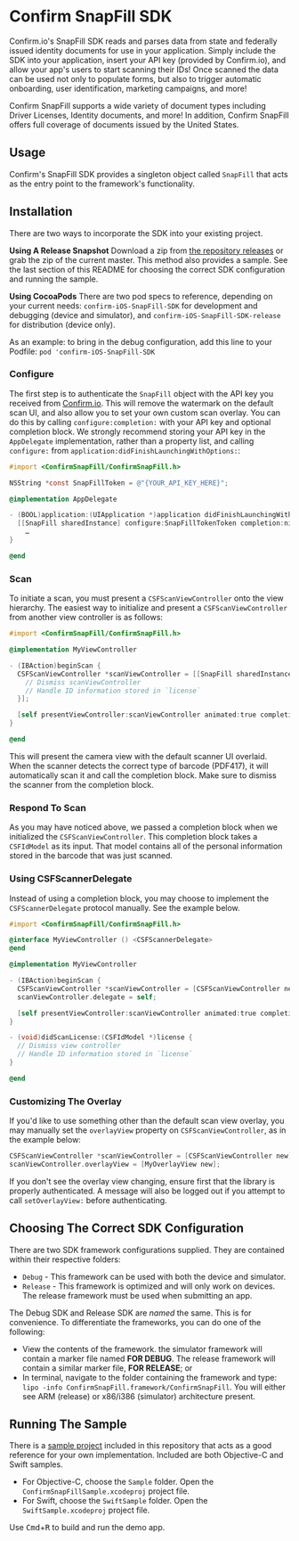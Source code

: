 # Confirm SnapFill SDK

Confirm.io's SnapFill SDK reads and parses data from state and federally issued identity documents for use in your application. Simply include the SDK into your application, insert your API key (provided by Confirm.io), and allow your app's users to start scanning their IDs! Once scanned the data can be used not only to populate forms, but also to trigger automatic onboarding, user identification, marketing campaigns, and more!

Confirm SnapFill supports a wide variety of document types including Driver Licenses, Identity documents, and more! In addition, Confirm SnapFill offers full coverage of documents issued by the United States. 

## Usage

Confirm's SnapFill SDK provides a singleton object called `SnapFill` that acts as the entry point to the framework's functionality.

## Installation

There are two ways to incorporate the SDK into your existing project.

**Using A Release Snapshot**
Download a zip from [the repository releases](https://github.com/confirm-io/confirm-iOS-SnapFill-SDK/releases) or grab the zip of the current master. This method also provides a sample. See the last section of this README for choosing the correct SDK configuration and running the sample.

**Using CocoaPods**
There are two pod specs to reference, depending on your current needs: `confirm-iOS-SnapFill-SDK` for development and debugging (device and simulator), and `confirm-iOS-SnapFill-SDK-release` for distribution (device only).

As an example: to bring in the debug configuration, add this line to your Podfile:
`pod 'confirm-iOS-SnapFill-SDK`


### Configure

The first step is to authenticate the `SnapFill` object with the API key you received from [Confirm.io](http://confirm.io/). This will remove the watermark on the default scan UI, and also allow you to set your own custom scan overlay. You can do this by calling `configure:completion:` with your API key and optional completion block. We strongly recommend storing your API key in the `AppDelegate` implementation, rather than a property list, and calling `configure:` from `application:didFinishLaunchingWithOptions:`:

```objective-c
#import <ConfirmSnapFill/ConfirmSnapFill.h>

NSString *const SnapFillToken = @"{YOUR_API_KEY_HERE}";

@implementation AppDelegate

- (BOOL)application:(UIApplication *)application didFinishLaunchingWithOptions:(NSDictionary *)launchOptions {
  [[SnapFill sharedInstance] configure:SnapFillTokenToken completion:nil];
    …
}

@end
```

### Scan

To initiate a scan, you must present a `CSFScanViewController` onto the view hierarchy. The easiest way to initialize and present a `CSFScanViewController` from another view controller is as follows:

```objective-c
#import <ConfirmSnapFill/ConfirmSnapFill.h>

@implementation MyViewController

- (IBAction)beginScan {
  CSFScanViewController *scanViewController = [[SnapFill sharedInstance] scanLicenseWithCompletion:^(CSFIdModel *license) {
    // Dismiss scanViewController
    // Handle ID information stored in `license`
  }];

  [self presentViewController:scanViewController animated:true completion:nil];
}

@end
```

This will present the camera view with the default scanner UI overlaid. When the scanner detects the correct type of barcode (PDF417), it will automatically scan it and call the completion block. Make sure to dismiss the scanner from the completion block.

### Respond To Scan

As you may have noticed above, we passed a completion block when we initialized the `CSFScanViewController`. This completion block takes a `CSFIdModel` as its input. That model contains all of the personal information stored in the barcode that was just scanned.

### Using CSFScannerDelegate

Instead of using a completion block, you may choose to implement the `CSFScannerDelegate` protocol manually. See the example below. 

```objective-c
#import <ConfirmSnapFill/ConfirmSnapFill.h>

@interface MyViewController () <CSFScannerDelegate>
@end

@implementation MyViewController

- (IBAction)beginScan {
  CSFScanViewController *scanViewController = [CSFScanViewController new];
  scanViewController.delegate = self;

  [self presentViewController:scanViewController animated:true completion:nil];
}

- (void)didScanLicense:(CSFIdModel *)license {
  // Dismiss view controller
  // Handle ID information stored in `license`
}

@end
```

### Customizing The Overlay

If you'd like to use something other than the default scan view overlay, you may manually set the `overlayView` property on `CSFScanViewController`, as in the example below:

```objective-c
CSFScanViewController *scanViewController = [CSFScanViewController new];
scanViewController.overlayView = [MyOverlayView new];
```

If you don't see the overlay view changing, ensure first that the library is properly authenticated. A message will also be logged out if you attempt to call `setOverlayView:` before authenticating.

## Choosing The Correct SDK Configuration

There are two SDK framework configurations supplied. They are contained within their respective folders:
- `Debug` - This framework can be used with both the device and simulator.
- `Release` - This framework is optimized and will only work on devices. The release framework must be used when submitting an app.

The Debug SDK and Release SDK are *named* the same. This is for convenience. To differentiate the frameworks, you can do one of the following:
- View the contents of the framework. the simulator framework will contain a marker file named **FOR DEBUG**. The release framework will contain a similar marker file, **FOR RELEASE**; or
- In terminal, navigate to the folder containing the framework and type: `lipo -info ConfirmSnapFill.framework/ConfirmSnapFill`. You will either see ARM (release) or x86/i386 (simulator) architecture present.

## Running The Sample

There is a [sample project](https://github.com/confirm-io/confirm-iOS-SnapFill-SDK) included in this repository that acts as a good reference for your own implementation. Included are both Objective-C and Swift samples.

- For Objective-C, choose the `Sample` folder. Open the `ConfirmSnapFillSample.xcodeproj` project file.
- For Swift, choose the `SwiftSample` folder. Open the `SwiftSample.xcodeproj` project file.

Use <kbd>Cmd</kbd>+<kbd>R</kbd> to build and run the demo app.